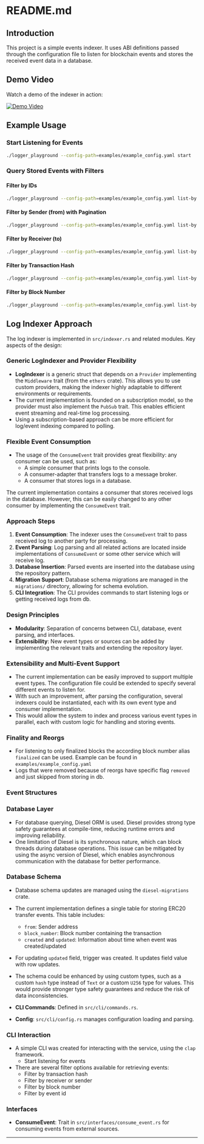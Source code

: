 # README.md

## Introduction
This project is a simple events indexer. It uses ABI definitions passed through the configuration file to listen for blockchain events and stores the received event data in a database.

## Demo Video

Watch a demo of the indexer in action:

[![Demo Video](https://img.youtube.com/vi/huiMptFIC18/0.jpg)](https://youtu.be/huiMptFIC18)

## Example Usage

### Start Listening for Events

```sh
./logger_playground --config-path=examples/example_config.yaml start
```

### Query Stored Events with Filters

#### Filter by IDs
```sh
./logger_playground --config-path=examples/example_config.yaml list-by ids 1 2 3
```

#### Filter by Sender (from) with Pagination
```sh
./logger_playground --config-path=examples/example_config.yaml list-by --offset=1 --limit=2 from 0x18e296053cbdf986196903e889b7dca7a73882f6
```

#### Filter by Receiver (to)
```sh
./logger_playground --config-path=examples/example_config.yaml list-by to 0x31a4c778418c309d155d86519fa751e1fc78202d
```

#### Filter by Transaction Hash
```sh
./logger_playground --config-path=examples/example_config.yaml list-by tx-hash 0x300197720261fc01660095e9d1c1381e9a7e838294a64f033a29934d61be2b62
```

#### Filter by Block Number
```sh
./logger_playground --config-path=examples/example_config.yaml list-by block-number 23141680
```

## Log Indexer Approach


The log indexer is implemented in `src/indexer.rs` and related modules. Key aspects of the design:

### Generic LogIndexer and Provider Flexibility
- **LogIndexer** is a generic struct that depends on a `Provider` implementing the `Middleware` trait (from the `ethers` crate). This allows you to use custom providers, making the indexer highly adaptable to different environments or requirements.
- The current implementation is founded on a subscription model, so the provider must also implement the `PubSub` trait. This enables efficient event streaming and real-time log processing.
- Using a subscription-based approach can be more efficient for log/event indexing compared to polling.

### Flexible Event Consumption
- The usage of the `ConsumeEvent` trait provides great flexibility: any consumer can be used, such as:
	- A simple consumer that prints logs to the console.
	- A consumer-adapter that transfers logs to a message broker.
	- A consumer that stores logs in a database.

The current implementation contains a consumer that stores received logs in the database. However, this can be easily changed to any other consumer by implementing the `ConsumeEvent` trait.

### Approach Steps
1. **Event Consumption**: The indexer uses the `ConsumeEvent` trait to pass received log to another party for processing.
2. **Event Parsing**: Log parsing and all related actions are located inside implementations of `ConsumeEvent` or some other service which will receive log.
3. **Database Insertion**: Parsed events are inserted into the database using the repository pattern. 
4. **Migration Support**: Database schema migrations are managed in the `migrations/` directory, allowing for schema evolution.
5. **CLI Integration**: The CLI provides commands to start listening logs or getting received logs from db.

### Design Principles
- **Modularity**: Separation of concerns between CLI, database, event parsing, and interfaces.
- **Extensibility**: New event types or sources can be added by implementing the relevant traits and extending the repository layer.

### Extensibility and Multi-Event Support
- The current implementation can be easily improved to support multiple event types. The configuration file could be extended to specify several different events to listen for.
- With such an improvement, after parsing the configuration, several indexers could be instantiated, each with its own event type and consumer implementation.
- This would allow the system to index and process various event types in parallel, each with custom logic for handling and storing events.

### Finality and Reorgs
- For listening to only finalized blocks the according block number alias `finalized` can be used. Example can be found in `examples/example_config.yaml`
- Logs that were removed because of reorgs have specific flag `removed` and just skipped from storing in db. 

### Event Structures
### Database Layer

- For database querying, Diesel ORM is used. Diesel provides strong type safety guarantees at compile-time, reducing runtime errors and improving reliability.
- One limitation of Diesel is its synchronous nature, which can block threads during database operations. This issue can be mitigated by using the async version of Diesel, which enables asynchronous communication with the database for better performance.

### Database Schema
- Database schema updates are managed using the `diesel-migrations` crate.
- The current implementation defines a single table for storing ERC20 transfer events. This table includes:
	- `from`: Sender address
	- `block_number`: Block number containing the transaction
    - `created` and `updated`: Information about time when event was created/updated
- For updating `updated` field, trigger was created. It updates field value with row updates. 
- The schema could be enhanced by using custom types, such as a custom `hash` type instead of `Text` or a custom `U256` type for values. This would provide stronger type safety guarantees and reduce the risk of data inconsistencies.

- **CLI Commands**: Defined in `src/cli/commands.rs`.
- **Config**: `src/cli/config.rs` manages configuration loading and parsing.

### CLI Interaction
- A simple CLI was created for interacting with the service, using the `clap` framework.
	- Start listening for events
- There are several filter options available for retrieving events:
	- Filter by transaction hash
	- Filter by receiver or sender
	- Filter by block number
	- Filter by event id

### Interfaces
- **ConsumeEvent**: Trait in `src/interfaces/consume_event.rs` for consuming events from external sources.
---




